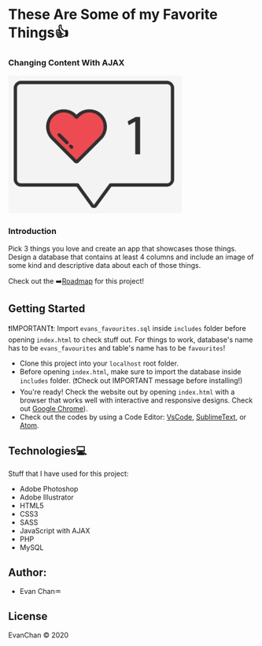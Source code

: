 # These Are Some of my Favorite Things:thumbsup:

### Changing Content With AJAX
![Like](images/heart.png)
### Introduction
Pick 3 things you love and create an app that showcases those things. Design a database
that contains at least 4 columns and include an image of some kind and descriptive
data about each of those things.

Check out the :arrow_right:[Roadmap](https://docs.google.com/document/d/1VTm51_YJNhscjOZAZnEffVy67XGTmrKlOZZehDjwN9A/edit?usp=sharing) for this project!

## Getting Started
:heavy_exclamation_mark:IMPORTANT:heavy_exclamation_mark:: Import `evans_favourites.sql` inside `includes` folder before opening `index.html` to check stuff out. For things to work, database's name has to be `evans_favourites` and table's name has to be `favourites`!
- Clone this project into your `localhost` root folder.
- Before opening `index.html`, make sure to import the database inside `includes` folder. (:heavy_exclamation_mark:Check out IMPORTANT message before installing!)
- You're ready! Check the website out by opening `index.html` with a browser that works well with interactive and responsive designs. Check out [Google Chrome](https://www.google.com/chrome/)).
- Check out the codes by using a Code Editor: [VsCode](https://code.visualstudio.com/), [SublimeText](https://www.sublimetext.com/), or [Atom](https://atom.io/).

## Technologies:computer:
Stuff that I have used for this project:
- Adobe Photoshop
- Adobe Illustrator
- HTML5
- CSS3 
- SASS 
- JavaScript with AJAX
- PHP
- MySQL

## Author:
- Evan Chan:aquarius:

## License
EvanChan :copyright: 2020